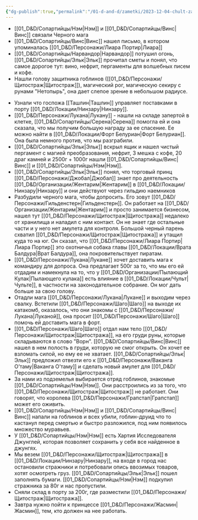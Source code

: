 ```yaml
---
{"dg-publish":true,"permalink":"/01-d-and-d/zametki/2023-12-04-chult-zametki-o-sessii/","created":"2024-11-09T09:06:49.773+03:00","updated":"2024-02-05T20:29:31.749+03:00"}
---
```



- [[01_D&D/Сопартийцы/Нэм\|Нэм]] и [[01_D&D/Сопартийцы/Винс\|Винс]] связали Черного мага
- [[01_D&D/Сопартийцы/Винс\|Винс]] нашел письмо, в котором упоминалась [[01_D&D/Персонажи/Лиара Портир\|Лиара]]
- [[01_D&D/Сопартийцы/Нарвандор\|Нарвандор]] потушил огонь, [[01_D&D/Сопартийцы/Эльк\|Эльк]] прочитал сметы и понял, что самое дорогое тут: вино, нефрит, пергаменты для волшебных писем и кофе.
- Нашли голову защитника гоблинов ([[01_D&D/Персонажи/Щитостраж\|Щитостраж]]), магический рог, магическую секиру с рунами "Нетопырь", она дает слепое зрение в небольшом радиусе.
* Узнали что госпожа [[Ташлин\|Ташлин]] управляет поставками в порту [[01_D&D/Локации/Нинзару\|Нинзару]].
* [[01_D&D/Персонажи/Лукана\|Лукану]] - нашли на складе запертой в клетке, [[01_D&D/Сопартийцы/Серена\|Серена]] помогла ей и она сказала, что мы получим большую награду за ее спасение. Ее можно найти в [[01_D&D/Локации/Форт Белуриан\|Форт Белуриан]]. Она была немного против, что мы разграбили.
* [[01_D&D/Сопартийцы/Эльк\|Эльк]] вскрыл ящик и нашел чистый пергамент с магией преобразования, нефрит, 3 мешка с кофе, 20 драг камней и 2500г + 1000г нашли [[01_D&D/Сопартийцы/Винс\|Винс]] и [[01_D&D/Сопартийцы/Нэм\|Нэм]].
* [[01_D&D/Сопартийцы/Эльк\|Эльк]] понял, что торговый принц [[01_D&D/Персонажи/Джобал\|Джобал]] знает про деятельность [[01_D&D/Организации/Жентарим\|Жентарим]] в [[01_D&D/Локации/Нинзару\|Нинзару]] и они действуют через гильдию наемников
* Разбудили черного мага, чтобы допросить. Его зовут [[01_D&D/Персонажи/Гильденстерн\|Гильденстерн]]. Он работает на [[01_D&D/Организации/Жентарим\|Жентарим]] и просто занимается бизнесом, нашел тут [[01_D&D/Персонажи/Щитостраж\|Щитостража]] недалеко от хранилища и наладил с ним контакт. Он не знает где остальные части и у него нет амулета для контроля. Большой черный парень схватил [[01_D&D/Персонажи/Щитостраж\|Щитостража]] и утащил куда то на юг. Он сказал, что [[01_D&D/Персонажи/Лиара Портир\|Лиара Портир]] это охотничья собака главы [[01_D&D/Локации/Врата Балдура\|Врат Балдура]], она покровительствует пиратам.
* [[01_D&D/Персонажи/Лукана\|Лукане]] хочет доставить мага к командиру для допроса. Она предлагает 500г за то, что мы его ей отдадим и намекнула на то, что у [[01_D&D/Организации/Пылающий Кулак\|Пылающего кулака]] есть влияние в [[01_D&D/Локации/Чульт\|Чульте]], в частности на законодательное собрание. Он мог дать больше за свою голову.
* Отадли мага [[01_D&D/Персонажи/Лукана\|Лукане]] и выходим через свалку. Встетили [[01_D&D/Персонажи/Шаго\|Шаго]] на выходе их катакомб, оказалось, что они знакомы с [[01_D&D/Персонажи/Лукана\|Луканой]], она просит [[01_D&D/Персонажи/Шаго\|Шаго]] помочь ей доставить мага в форт. 
* [[01_D&D/Персонажи/Шаго\|Шаго]] отдал нам тело [[01_D&D/Персонажи/Щитостраж\|Щитостража]], на его груди руны, которые складываются в слово "Ворн". [[01_D&D/Сопартийцы/Винс\|Винс]] нашел в нем полость в груди, которую не смог открыть. Он хочет ее взломать силой, но ему ее не хватает. [[01_D&D/Сопартийцы/Эльк\|Эльк]] предложил отвезти его к [[01_D&D/Персонажи/Ваканга О’таму\|Ваканга О’таму]] и сделать новый амулет для [[01_D&D/Персонажи/Щитостраж\|Щитостража]].
* За нами из подземелья выбирается отряд гоблинов, знакомые [[01_D&D/Сопартийцы/Нэм\|Нэм]]. Они расстроились из за того, что [[01_D&D/Персонажи/Щитостраж\|Щитостраж]] не работает. Они говорят, что королева [[01_D&D/Персонажи/Грапстап\|Грапстап]] может его оживить.
* [[01_D&D/Сопартийцы/Нэм\|Нэм]] и [[01_D&D/Сопартийцы/Винс\|Винс]] напали на гоблинов и всех убили, гоблин-друид что то кастанул перед смертью и быстро разложился, под ним появилось множество муравьев.
* У [[01_D&D/Сопартийцы/Нэм\|Нэм]] есть Хартия Исследователя Джунглей, которая позволяет сохранить у себя все найденное в джунгях.
* Мы везем [[01_D&D/Персонажи/Щитостраж\|Щитостража]] в [[01_D&D/Локации/Нинзару\|Нинзару]], на входе в город нас остановили стражники и потребовали опись ввозимых товаров, хотят осмотреть груз. [[01_D&D/Сопартийцы/Эльк\|Эльк]] пошел заполнять бумаги. [[01_D&D/Сопартийцы/Нэм\|Нэм]] подкупил стражника за 80г и нас пропустили.
* Сняли склад в порту за 200г, где разместили [[01_D&D/Персонажи/Щитостраж\|Щитостража]].
* Завтра нужно пойти к принцессе [[01_D&D/Персонажи/Жасмин\|Жасмин]], тем, кто должен на нее работать.



